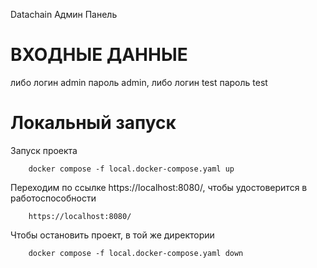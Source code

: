 Datachain Админ Панель
# ВХОДНЫЕ ДАННЫЕ
либо логин admin пароль admin, либо логин test пароль test
# Локальный запуск
Запуск проекта
```
    docker compose -f local.docker-compose.yaml up
```
Переходим по ссылке https://localhost:8080/, чтобы удостоверится в работоспособности
```
    https://localhost:8080/
```
Чтобы остановить проект, в той же директории
```
    docker compose -f local.docker-compose.yaml down
```